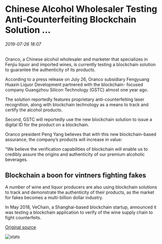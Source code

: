 # Chinese Alcohol Wholesaler Testing Anti-Counterfeiting Blockchain Solution ...

###### 2019-07-26 18:07

Oranco, a Chinese alcohol wholesaler and marketer that specializes in Fenjiu liquor and imported wines, is currently testing a blockchain solution to guarantee the authenticity of its products.

According to a press release on July 26, Oranco subsidiary Fengyuang Huaxin Liquor Development partnered with the blockchain- focused company Guangzhou Silicon Technology (GSTC) almost one year ago.

The solution reportedly features proprietary anti-counterfeiting laser recognition, along with blockchain technology as a means to track and certify the alcohol products.

Second, GSTC will reportedly use the new blockchain solution to issue a digital ID for the product on a blockchain.

Oranco president Peng Yang believes that with this new blockchain-based assurance, the company’s products will increase in value:

“We believe the verification capabilities of blockchain will enable us to credibly assure the origins and authenticity of our premium alcoholic beverages.

## Blockchain a boon for vintners fighting fakes

A number of wine and liquor producers are also using blockchain solutions to track and demonstrate the authenticity of their products, as the market for fakes becomes a multi-billion dollar industry.

In May 2018, VeChain, a Shanghai-based blockchain startup, announced it was testing a blockchain application to verify of the wine supply chain to fight counterfeits.

[Original source](https://cointelegraph.com/news/chinese-alcohol-wholesaler-testing-anti-counterfeiting-blockchain-solution)

![stats](https://c.statcounter.com/11760860/0/a89fa40b/1/ "stats")
